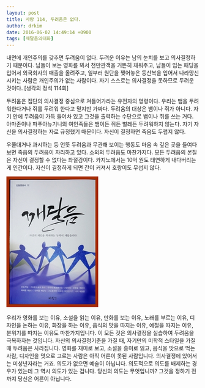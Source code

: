 ```yaml
---
layout: post
title: 사랑 114, 두려움은 없다.
author: drkim
date: 2016-06-02 14:49:14 +0900
tags: [깨달음의대화]
---
```

내면에 개인주의를 갖추면 두려움이 없다. 두려운 이유는 남의 눈치를 보고 의사결정하기 때문이다. 남들이 보는 영화를 봐서 천만관객을 거뜬히 채워주고, 남들이 입는 패딩을 입어서 외국회사의 매출을 올려주고, 일부러 원단을 찢어놓은 등산복을 입어서 나라망신 시키는 사람은 개인주의가 없는 사람이다. 자기 스스로는 의사결정을 못하므로 두려운 것이다. [생각의 정석 114회]

  


두려움은 집단의 의사결정 중심으로 쳐들어가라는 유전자의 명령이다. 우리는 뱀을 두려워한다거나 쥐를 두려워 한다고 믿지만 가짜다. 두려움의 대상은 뱀이나 쥐가 아니다. 자기 안에 두려움이 가득 들어차 있고 그것을 출력하는 수단으로 뱀이나 쥐를 쓰는 거다. 아마존이나 파푸아뉴기니의 여인족들은 뱀이든 쥐든 벌레든 두려워하지 않는다. 자기 자신을 의사결정하는 자로 규정했기 때문이다. 자신이 결정하면 죽음도 두렵지 않다. 

  


우쭐대거나 과시하는 등 언뜻 두려움과 무관해 보이는 행동도 마음 속 깊은 곳을 들여다보면 죽음의 두려움이 자리하고 있다. 소외의 두려움도 마찬가지다. 모든 두려움의 본질은 자신이 결정할 수 없다는 좌절감이다. 카지노에서는 10억 원도 태연하게 내다버리는게 인간이다. 자신이 결정하게 되면 간이 커져서 호랑이도 무섭지 않다.

  


  



 ![](/files/attach/images/198/519/715/aDSC01523.JPG) 

  


우리가 영화를 보는 이유, 소설을 읽는 이유, 만화를 보는 이유, 노래를 부르는 이유, 디자인을 논하는 이유, 화장을 하는 이유, 음식의 맛을 따지는 이유, 예절을 따지는 이유, 분위기를 따지는 이유도 마찬가지입니다. 이 모든 것은 의사결정을 실습하여 두려움을 극복하자는 것입니다. 자신의 의사결정기준을 가질 때, 자기만의 미학적 스타일을 가질 때 두려움은 사라집니다. 영화를 재미로 보고, 소설을 흥미로 읽고, 음식을 맛으로 먹는 사람, 디자인을 멋으로 고르는 사람은 아직 어른이 못된 사람입니다. 의사결정에 있어서는 미성년자라는 거죠. 의도가 없으면 예술이 아닙니다. 의도적으로 의도를 배제하는 경우가 있는데 그 역시 의도가 있는 겁니다. 당신의 의도는 무엇입니까? 그것을 정하기 전까지 당신은 어른이 아닙니다.